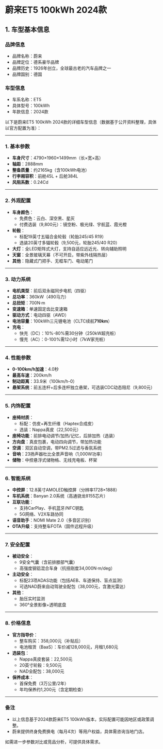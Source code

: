 
# 蔚来ET5 100kWh 2024款
## 1. 车型基本信息
### 品牌信息
- 品牌名称：蔚来
- 品牌定位：德系豪华品牌
- 品牌历史：1926年创立，全球最古老的汽车品牌之一
- 品牌国别：德国

### 车型信息
- 车系名称：ET5
- 具体型号：100kWh
- 年款信息：2024款

以下是蔚来ET5 100kWh 2024款的详细车型信息（数据基于公开资料整理，具体以官方配置为准）：

---

### **1. 基本参数**
- **车身尺寸**：4790×1960×1499mm（长×宽×高）  
- **轴距**：2888mm  
- **整备质量**：约2165kg（含100kWh电池）  
- **行李厢容积**：前舱45L + 后舱384L  
- **风阻系数**：0.24Cd  

---

### **2. 外观配置**
- **车身颜色**：  
  - 免费色：云白、深空黑、星灰  
  - 付费选装（9,800元）：镜空粉、极光绿、宇航蓝、霞光橙  
- **轮毂**：  
  - 标配19英寸五辐合金轮毂（轮胎245/45 R19）  
  - 选装20英寸多辐轮毂（9,500元，轮胎245/40 R20）  
- **大灯**：全LED矩阵式大灯，支持自适应远近光、转向辅助照明  
- **天窗**：全景玻璃天幕（不可开启，带紫外线隔热层）  
- **其他**：隐藏式门把手、无框车门、电动尾门  

---

### **3. 动力系统**
- **电机类型**：前后双永磁同步电机（四驱）  
- **总功率**：360kW（490马力）  
- **总扭矩**：700N·m  
- **变速箱**：单速固定齿比变速箱  
- **驱动方式**：电动四驱（AWD）  
- **电池容量**：100kWh三元锂电池（CLTC续航**710km**）  
- **充电**：  
  - 快充（DC）：10%-80%需30分钟（250kW超充桩）  
  - 慢充（AC）：0-100%需12小时（7kW家充桩）  

---

### **4. 性能参数**
- **0-100km/h加速**：4.0秒  
- **最高车速**：200km/h  
- **制动距离**：33.9米（100km/h-0）  
- **悬架系统**：前五连杆+后多连杆独立悬架，可选装CDC动态阻尼（9,800元）  

---

### **5. 内饰配置**
- **座椅材质**：  
  - 标配：仿皮+再生纤维（Haptex合成皮）  
  - 选装：Nappa真皮（22,500元）  
- **座椅功能**：前排电动调节/加热/记忆，后排加热（选装）  
- **方向盘**：真皮包裹，电动四向调节，带加热功能  
- **空调**：双区自动空调，带PM2.5过滤与香氛系统  
- **音响**：23扬声器杜比全景声音响（1,000W功率）  
- **储物**：中控悬浮式储物格、无线充电板、杯架  

---

### **6. 智能系统**
- **中控屏**：12.8英寸AMOLED触控屏（分辨率1728×1888）  
- **车机系统**：Banyan 2.0系统（高通骁龙8155芯片）  
- **互联功能**：  
  - 支持CarPlay、手机蓝牙/NFC钥匙  
  - 5G网络、V2X车路协同  
- **语音助手**：NOMI Mate 2.0（多音区识别）  
- **OTA升级**：支持整车FOTA（固件远程升级）  

---

### **7. 安全配置**
- **被动安全**：  
  - 9安全气囊（含前排膝部气囊）  
  - 高强度钢铝混合车身（抗扭刚度34,000N·m/deg）  
- **主动安全**：  
  - 标配23项ADAS功能（包括AEB、车道保持、盲点监测）  
  - 可选NAD蔚来自动驾驶全配包（38,000元，含激光雷达）  
- **其他**：  
  - 胎压实时监测  
  - 360°全景影像+透明底盘  

---

### **8. 价格信息**
- **官方指导价**：  
  - 整车购买：358,000元（补贴后）  
  - 电池租赁（BaaS）：车价减128,000元，月租1,680元  
- **选装包**：  
  - Nappa真皮套装：22,500元  
  - 20英寸轮毂：9,500元  
  - NAD全配包：38,000元  
- **保养成本**：  
  - 首保免费（3万公里/2年）  
  - 年均保养约1,200元（含定期检查）  

---

### **备注**
- 以上信息基于2024款蔚来ET5 100kWh版本，实际配置可能因地区或政策调整。  
- 蔚来提供终身免费换电（每月4次）等用户权益，具体需咨询当地门店。  

如需进一步参数对比或竞品分析，可提供具体需求。
